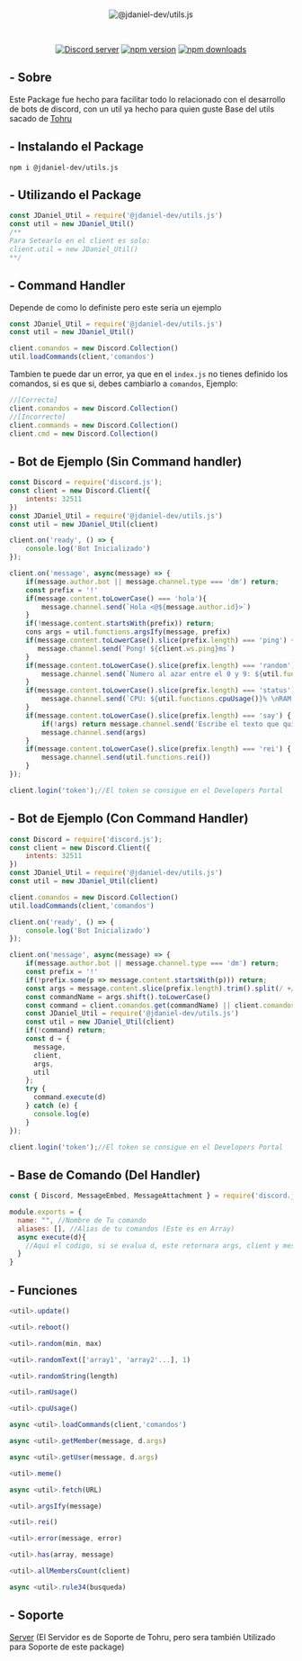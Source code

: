 <div align="center">
  <br />
    <p>
      <img src="https://cdn.discordapp.com/attachments/862513652103512115/976011664564555816/Banner_2.png" alt="@jdaniel-dev/utils.js">
    <p>
  <br />
  <p>
    <a href="https://discord.gg/nB2Je6jjbs"><img src="https://img.shields.io/discord/875100568169889894?color=5865F2&logo=discord&logoColor=white" alt="Discord server" /></a>
    <a href="https://www.npmjs.com/package/@jdaniel-dev/utils.js"><img src="https://img.shields.io/npm/v/@jdaniel-dev/utils.js.svg?maxAge=3600" alt="npm version" /></a>
    <a href="https://www.npmjs.com/package/@jdaniel-dev/utils.js"><img src="https://img.shields.io/npm/dt/@jdaniel-dev/utils.js.svg?maxAge=3600" alt="npm downloads" /></a>
  </p>
</div>

## - Sobre
Este Package fue hecho para facilitar todo lo relacionado con el desarrollo de bots de discord, con un util ya hecho para quien guste
Base del utils sacado de [Tohru](https://tohru.ga/)

## - Instalando el Package
```
npm i @jdaniel-dev/utils.js
```

## - Utilizando el Package
```js
const JDaniel_Util = require('@jdaniel-dev/utils.js')
const util = new JDaniel_Util()
/**
Para Setearlo en el client es solo:
client.util = new JDaniel_Util()
**/
```

## - Command Handler
Depende de como lo definiste pero este sería un ejemplo
```js
const JDaniel_Util = require('@jdaniel-dev/utils.js')
const util = new JDaniel_Util()

client.comandos = new Discord.Collection()
util.loadCommands(client,'comandos')
```
Tambien te puede dar un error, ya que en el `index.js` no tienes definido los comandos, si es que si, debes cambiarlo a `comandos`, Ejemplo:
```js
//[Correcto]
client.comandos = new Discord.Collection()
//[Incorrecto]
client.commands = new Discord.Collection()
client.cmd = new Discord.Collection()
```

## - Bot de Ejemplo (Sin Command handler)
```js
const Discord = require('discord.js');
const client = new Discord.Client({
    intents: 32511
})
const JDaniel_Util = require('@jdaniel-dev/utils.js')
const util = new JDaniel_Util(client)

client.on('ready', () => {
    console.log('Bot Inicializado')
});

client.on('message', async(message) => {
    if(message.author.bot || message.channel.type === 'dm') return;
    const prefix = '!'
    if(message.content.toLowerCase() === 'hola'){
        message.channel.send(`Hola <@${message.author.id}>`)
    }
    if(!message.content.startsWith(prefix)) return;
    cons args = util.functions.argsIfy(message, prefix)
    if(message.content.toLowerCase().slice(prefix.length) === 'ping') {
       message.channel.send(`Pong! ${client.ws.ping}ms`)
    }
    if(message.content.toLowerCase().slice(prefix.length) === 'random') {
        message.channel.send(`Numero al azar entre el 0 y 9: ${util.functions.random(0, 9)}`)
    }
    if(message.content.toLowerCase().slice(prefix.length) === 'status') {
        message.channel.send(`CPU: ${util.functions.cpuUsage()}% \nRAM: ${util.functions.ramUsage()}`)
    }
    if(message.content.toLowerCase().slice(prefix.length) === 'say') {
        if(!args) return message.channel.send('Escribe el texto que quieres que diga!')
        message.channel.send(args)
    }
    if(message.content.toLowerCase().slice(prefix.length) === 'rei') {
        message.channel.send(util.functions.rei())
    }
});

client.login('token');//El token se consigue en el Developers Portal
```

## - Bot de Ejemplo (Con Command Handler)
```js
const Discord = require('discord.js');
const client = new Discord.Client({
    intents: 32511
})
const JDaniel_Util = require('@jdaniel-dev/utils.js')
const util = new JDaniel_Util(client)

client.comandos = new Discord.Collection()
util.loadCommands(client,'comandos')

client.on('ready', () => {
    console.log('Bot Inicializado')
});

client.on('message', async(message) => {
    if(message.author.bot || message.channel.type === 'dm') return;
    const prefix = '!'
    if(!prefix.some(p => message.content.startsWith(p))) return;
    const args = message.content.slice(prefix.length).trim().split(/ +/)
    const commandName = args.shift().toLowerCase()
    const command = client.comandos.get(commandName) || client.comandos.find(cmd => cmd.aliases && cmd.aliases.includes(commandName))
    const JDaniel_Util = require('@jdaniel-dev/utils.js')
    const util = new JDaniel_Util(client)
    if(!command) return;
    const d = {
      message,
      client,
      args,
      util
    };
    try {
      command.execute(d)
    } catch (e) {
      console.log(e)
    }
});

client.login('token');//El token se consigue en el Developers Portal
```
## - Base de Comando (Del Handler)
```js
const { Discord, MessageEmbed, MessageAttachment } = require('discord.js')

module.exports = {
  name: "", //Nombre de Tu comando
  aliases: [], //Alias de tu comandos (Este es en Array)
  async execute(d){
    //Aquí el codigo, si se evalua d, este retornara args, client y message
  }
}
```

## - Funciones
```js
<util>.update()
```
```js
<util>.reboot()
```
```js
<util>.random(min, max)
```
```js
<util>.randomText(['array1', 'array2'...], 1)
```
```js
<util>.randomString(length)
```
```js
<util>.ramUsage()
```
```js
<util>.cpuUsage()
```
```js
async <util>.loadCommands(client,'comandos')
```
```js
async <util>.getMember(message, d.args)
```
```js
async <util>.getUser(message, d.args)
```
```js
<util>.meme()
```
```js
async <util>.fetch(URL)
```
```js
<util>.argsIfy(message)
```
```js
<util>.rei()
```
```js
<util>.error(message, error)
```
```js
<util>.has(array, message)
```
```js
<util>.allMembersCount(client)
```
```js
async <util>.rule34(busqueda)
```

## - Soporte
[Server](https://discord.gg/nB2Je6jjbs) (El Servidor es de Soporte de Tohru, pero sera también Utilizado para Soporte de este package)